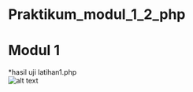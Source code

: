 # Praktikum_modul_1_2_php
# Modul 1
*hasil uji latihan1.php <br>
![alt text](https://github.com/Pramuja/Praktikum_modul_1_2_php/blob/master/modul%201/latihan1.JPG)
